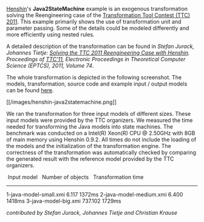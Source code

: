 [Henshin](Home "wikilink")\'s **Java2StateMachine** example is an
exogenous transformation solving the Reengineering case of the
[Transformation Tool Contest (TTC)
2011](http://planet-research20.org/ttc2011/). This example primarily
shows the use of transformation unit and parameter passing. Some of the
details could be modeled differently and more efficiently using nested
rules.

A detailed description of the transformation can be found in *Stefan
Jurack, Johannes Tietje: [Solving the TTC 2011 Reengineering Case with
Henshin](http://arxiv.org/abs/1111.4752v1). Proceedings of
[TTC\'11](http://planet-research20.org/ttc2011/), Electronic Proceedings
in Theoretical Computer Science (EPTCS), 2011, Volume 74*.

The whole transformation is depicted in the following screenshot. The
models, transformation, source code and example input / output models
can be found
[here](https://git.eclipse.org/c/henshin/org.eclipse.emft.henshin.git/tree/plugins/org.eclipse.emf.henshin.examples/src/org/eclipse/emf/henshin/examples/java2statemachine).

[[/images/henshin-java2statemachine.png]]

We ran the transformation for three input models of different sizes.
These input models were provided by the TTC organizers. We measured the
time needed for transforming the Java models into state machines. The
benchmark was conducted on a Intel(R) Xeon(R) CPU @ 2.50GHz with 8GB of
main memory using Henshin 0.9.2. All times do not include the loading of
the models and the initialization of the transformation engine. The
correctness of the transformation was automatically checked by comparing
the generated result with the reference model provided by the TTC
organizers.

   Input model               Number of objects     Transformation time 
  ------------------------- --------------------- -----------------------
  1-java-model-small.xmi    6.117                 1372ms
  2-java-model-medium.xmi   6.400                 1418ms
  3-java-model-big.xmi      737.102               1729ms

*contributed by Stefan Jurack, Johannes Tietje and Christian Krause*


